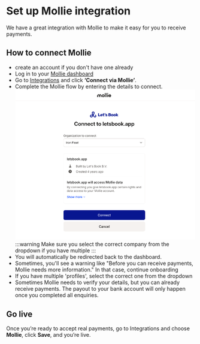# Set up Mollie integration

We have a great integration with Mollie to make it easy for you to receive payments.

## How to connect Mollie

- create an account if you don't have one already
- Log in to your [Mollie dashboard](https://my.mollie.com/)
- Go to [Integrations](https://dashboard.letsbook.app/integrations) and click **‘Connect via Mollie’**.
- Complete the Mollie flow by entering the details to connect.
  ![Mollie Connect screenshot](./graphics/mollie-connect.png)
  :::warning
  Make sure you select the correct company from the dropdown if you have multiple
  :::
- You will automatically be redirected back to the dashboard.
- Sometimes, you'll see a warning like "Before you can receive payments, Mollie needs more information." In that case, continue onboarding
- If you have multiple 'profiles', select the correct one from the dropdown
- Sometimes Mollie needs to verify your details, but you can already receive payments. The payout to your bank account will only happen once you completed all enquiries.

## Go live

Once you’re ready to accept real payments, go to Integrations and choose **Mollie**, click **Save**, and you’re live.